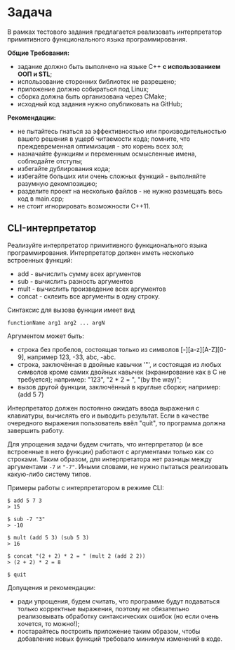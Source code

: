 Задача
======
В рамках тестового задания предлагается реализовать интерпретатор примитивного функционального языка программирования.

**Общие Требования:**
  - задание должно быть выполнено на языке C++ **с использованием ООП и STL**;
  - использование сторонних библиотек не разрешено;
  - приложение должно собираться под Linux;
  - сборка должна быть организована через CMake;
  - исходный код задания нужно опубликовать на GitHub;

**Рекомендации:**
  - не пытайтесь гнаться за эффективностью или производительностью вашего решения в ущерб читаемости кода; помните, что преждевременная оптимизация - это корень всех зол;
  - назначайте функциям и переменным осмысленные имена, соблюдайте отступы;
  - избегайте дублирования кода;
  - избегайте больших или очень сложных функций - выполняйте разумную декомпозицию;
  - разделите проект на несколько файлов - не нужно размещать весь код в main.cpp;
  - не стоит игнорировать возможности C++11.

CLI-интерпретатор
----------------------------------
Реализуйте интерпретатор примитивного функционального языка программирования. Интерпретатор должен иметь несколько встроенных функций:
  - add - вычислить сумму всех аргументов
  - sub - вычислить разность аргументов
  - mult - вычислить произведение всех аргументов
  - concat - склеить все аргументы в одну строку.

Синтаксис для вызова функции имеет вид
```
functionName arg1 arg2 ... argN
```
Аргументом может быть:
  - строка без пробелов, состоящая только из символов  [-][a-z][A-Z][0-9], например 123, -33, abc, -abc.
  - строка, заключённая в двойные кавычки '"', и состоящая из любых символов кроме самих двойных кавычек (экранирование как в C не требуется); например: "123", "2 * 2 = ", "(by the way)";
  - вызов другой функции, заключённый в круглые сборки; например: (add 5 7)

Интерпретатор должен постоянно ожидать ввода выражения с клавиатуры, вычислять его и выводить результат. Если в качестве очередного выражения пользователь ввёл "quit", то программа должна завершить работу.

Для упрощения задачи будем считать, что интерпретатор (и все встроенные в него функции) работают с аргументами только как со строками. Таким образом, для интерпретатора нет разницы между аргументами ```-7``` и ```"-7"```. Иными словами, не нужно пытаться реализовать какую-либо систему типов.

Примеры работы с интерпретатором в режиме CLI:
```
$ add 5 7 3
> 15

$ sub -7 "3"
> -10

$ mult (add 5 3) (sub 5 3)
> 16

$ concat "(2 + 2) * 2 = " (mult 2 (add 2 2))
> (2 + 2) * 2 = 8

$ quit
```
Допущения и рекомендации:
  - ради упрощения, будем считать, что программе будут подаваться только корректные выражения, поэтому не обязательно реализовывать обработку синтаксических ошибок (но если очень хочется, то можно!);
  - постарайтесь построить приложение таким образом, чтобы добавление новых функций требовало минимум изменений в коде.


